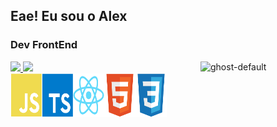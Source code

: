 ## Eae! Eu sou o Alex
### Dev FrontEnd
<div>
  <img align="right" alt="ghost-default" height="200" width="200" src="https://i.imgur.com/kZ4eRc6.gif">
</div>  
 <div>
  <a href="https://github.com/userdefaultcode">
  <img height="180em" src="https://github-readme-stats.vercel.app/api?username=userdefaultcode&show_icons=true&theme=dark&include_all_commits=true&count_private=true">
  <img height="180em" src="https://github-readme-stats.vercel.app/api/top-langs/?username=userdefaultcode&layout=compact&langs_count=7&theme=dark">
</div>
<div style="display: flex "><br>
  <img align="center" alt="ghost-Js" height="70" width="50" src="https://raw.githubusercontent.com/devicons/devicon/master/icons/javascript/javascript-plain.svg">
  <img align="center" alt="ghost-Ts" height="70" width="50" src="https://raw.githubusercontent.com/devicons/devicon/master/icons/typescript/typescript-plain.svg">
  <img align="center" alt="ghost-React" height="70" width="50" src="https://raw.githubusercontent.com/devicons/devicon/master/icons/react/react-original.svg">
  <img align="center" alt="ghost-HTML" height="70" width="50" src="https://raw.githubusercontent.com/devicons/devicon/master/icons/html5/html5-original.svg">
  <img align="center" alt="ghost-CSS" height="70" width="50" src="https://raw.githubusercontent.com/devicons/devicon/master/icons/css3/css3-original.svg">
</div>
